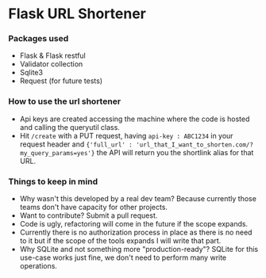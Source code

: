 # Flask URL Shortener

### Packages used
- Flask & Flask restful
- Validator collection
- Sqlite3
- Request (for future tests)

### How to use the url shortener
- Api keys are created accessing the machine where the code is hosted and calling the queryutil class.
- Hit `/create` with a PUT request, having `api-key : ABC1234` in your request header and `{'full_url' : 'url_that_I_want_to_shorten.com/?my_query_params=yes'}` the API will return you the shortlink alias for that URL.

### Things to keep in mind
- Why wasn't this developed by a real dev team? Because currently those teams don't have capacity for other projects. 
- Want to contribute? Submit a pull request.
- Code is ugly, refactoring will come in the future if the scope expands.
- Currently there is no authorization process in place as there is no need to it but if the scope of the tools expands I will write that part.
- Why SQLite and not something more "production-ready"? SQLite for this use-case works just fine, we don't need to perform many write operations. 

